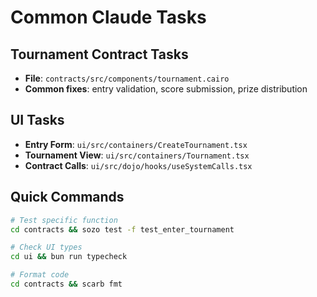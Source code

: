 # Common Claude Tasks

## Tournament Contract Tasks
- **File**: `contracts/src/components/tournament.cairo`
- **Common fixes**: entry validation, score submission, prize distribution

## UI Tasks  
- **Entry Form**: `ui/src/containers/CreateTournament.tsx`
- **Tournament View**: `ui/src/containers/Tournament.tsx`
- **Contract Calls**: `ui/src/dojo/hooks/useSystemCalls.tsx`

## Quick Commands
```bash
# Test specific function
cd contracts && sozo test -f test_enter_tournament

# Check UI types
cd ui && bun run typecheck

# Format code
cd contracts && scarb fmt
```